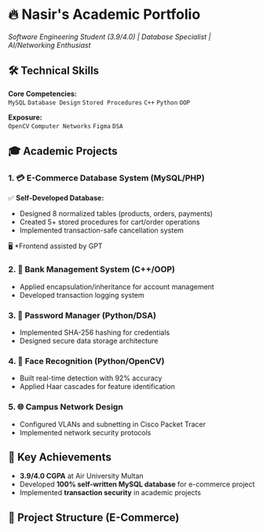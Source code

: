 # 🔥 Nasir's Academic Portfolio
*Software Engineering Student (3.9/4.0) | Database Specialist | AI/Networking Enthusiast*

## 🛠️ Technical Skills
**Core Competencies:**  
`MySQL` `Database Design` `Stored Procedures` `C++` `Python` `OOP`  

**Exposure:**  
`OpenCV` `Computer Networks` `Figma` `DSA`  

## 🎓 Academic Projects

### 1. 💳 **E-Commerce Database System** (MySQL/PHP)
✅ **Self-Developed Database:**  
- Designed 8 normalized tables (products, orders, payments)  
- Created 5+ stored procedures for cart/order operations  
- Implemented transaction-safe cancellation system  

🖥️ *Frontend assisted by GPT  

### 2. 🏦 **Bank Management System** (C++/OOP)
- Applied encapsulation/inheritance for account management  
- Developed transaction logging system  

### 3. 🔐 **Password Manager** (Python/DSA)  
- Implemented SHA-256 hashing for credentials  
- Designed secure data storage architecture  

### 4. 🤖 **Face Recognition** (Python/OpenCV)  
- Built real-time detection with 92% accuracy  
- Applied Haar cascades for feature identification  

### 5. 🌐 **Campus Network Design**  
- Configured VLANs and subnetting in Cisco Packet Tracer  
- Implemented network security protocols  

## 📌 Key Achievements
- **3.9/4.0 CGPA** at Air University Multan  
- Developed **100% self-written MySQL database** for e-commerce project  
- Implemented **transaction security** in academic projects  

## 📂 Project Structure (E-Commerce)
